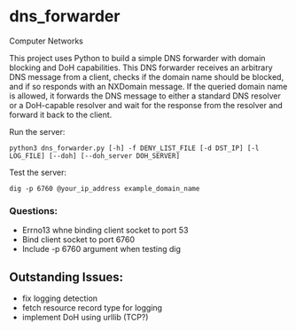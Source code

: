 # dns_forwarder
Computer Networks

This project uses Python to build a simple DNS forwarder with domain blocking and DoH capabilities. This DNS forwarder receives an arbitrary DNS message from a client, checks if the domain name should be blocked, and if so responds with an NXDomain message. If the queried domain name is allowed, it forwards the DNS message to either a standard DNS resolver or a DoH-capable resolver and wait for the response from the resolver and forward it back to the client.


Run the server:
```
python3 dns_forwarder.py [-h] -f DENY_LIST_FILE [-d DST_IP] [-l LOG_FILE] [--doh] [--doh_server DOH_SERVER]
```

Test the server:
```
dig -p 6760 @your_ip_address example_domain_name
```

### Questions:
- Errno13 whne binding client socket to port 53
- Bind client socket to port 6760 
- Include -p 6760 argument when testing dig

## Outstanding Issues:
- fix logging detection
- fetch resource record type for logging
- implement DoH using urllib (TCP?)




